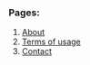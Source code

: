 ### Pages:
1. [About](https://xilaraux.github.io/media-site/pages/about/about.html)
2. [Terms of usage](https://xilaraux.github.io/media-site/pages/terms/terms.html)
3. [Contact](https://xilaraux.github.io/media-site/pages/contact/contact.html)